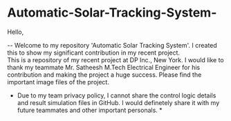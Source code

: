 # Automatic-Solar-Tracking-System-
Hello, 

-- Welcome to my repository 'Automatic Solar Tracking System'. I created this to show my significant contribution in my recent project.  
This is a repository of my recent project at DP Inc., New York. I would like to thank my teammate Mr. Satheesh M.Tech Electrical 
Engineer for his contribution and making the project a huge success. Please find the important image files of the project. 

  


* Due to my team privacy policy, I cannot share the control logic details and result simulation files in GitHub. I would definetely
share it with my future teammates and other important personals. *




